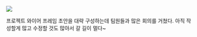 ![](https://velog.velcdn.com/images/gyu_p/post/ee81a565-93c7-4863-99d7-283a5667466c/image.png)

프로젝트 와이어 프레임 초안을 대략 구성하는데 팀원들과 많은 회의를 거쳤다. 아직 작성할게 많고 수정할 것도 많아서 갈 길이 멀다~
